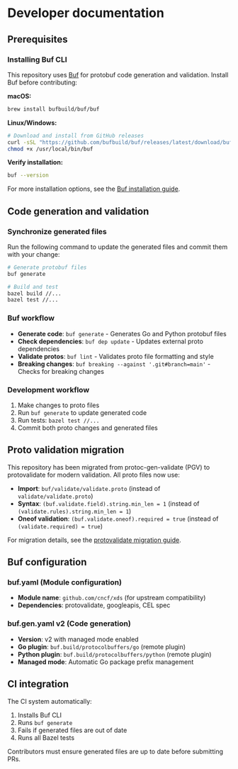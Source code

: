 # Developer documentation

## Prerequisites

### Installing Buf CLI

This repository uses [Buf](https://buf.build/) for protobuf code generation and validation. Install Buf before contributing:

**macOS:**
```sh
brew install bufbuild/buf/buf
```

**Linux/Windows:**
```sh
# Download and install from GitHub releases
curl -sSL "https://github.com/bufbuild/buf/releases/latest/download/buf-$(uname -s)-$(uname -m)" -o /usr/local/bin/buf
chmod +x /usr/local/bin/buf
```

**Verify installation:**
```sh
buf --version
```

For more installation options, see the [Buf installation guide](https://docs.buf.build/installation).

## Code generation and validation

### Synchronize generated files

Run the following command to update the generated files and commit them with your change:

```sh
# Generate protobuf files
buf generate

# Build and test
bazel build //...
bazel test //...
```

### Buf workflow

- **Generate code**: `buf generate` - Generates Go and Python protobuf files
- **Check dependencies**: `buf dep update` - Updates external proto dependencies
- **Validate protos**: `buf lint` - Validates proto file formatting and style
- **Breaking changes**: `buf breaking --against '.git#branch=main'` - Checks for breaking changes

### Development workflow

1. Make changes to proto files
2. Run `buf generate` to update generated code
3. Run tests: `bazel test //...`
4. Commit both proto changes and generated files

## Proto validation migration

This repository has been migrated from protoc-gen-validate (PGV) to protovalidate for modern validation. All proto files now use:

- **Import**: `buf/validate/validate.proto` (instead of `validate/validate.proto`)
- **Syntax**: `(buf.validate.field).string.min_len = 1` (instead of `(validate.rules).string.min_len = 1`)
- **Oneof validation**: `(buf.validate.oneof).required = true` (instead of `(validate.required) = true`)

For migration details, see the [protovalidate migration guide](https://protovalidate.com/migration-guides/migrate-from-protoc-gen-validate).

## Buf configuration

### buf.yaml (Module configuration)
- **Module name**: `github.com/cncf/xds` (for upstream compatibility)
- **Dependencies**: protovalidate, googleapis, CEL spec

### buf.gen.yaml v2 (Code generation)
- **Version**: v2 with managed mode enabled
- **Go plugin**: `buf.build/protocolbuffers/go` (remote plugin)
- **Python plugin**: `buf.build/protocolbuffers/python` (remote plugin)
- **Managed mode**: Automatic Go package prefix management

## CI integration

The CI system automatically:
1. Installs Buf CLI
2. Runs `buf generate`
3. Fails if generated files are out of date
4. Runs all Bazel tests

Contributors must ensure generated files are up to date before submitting PRs.
